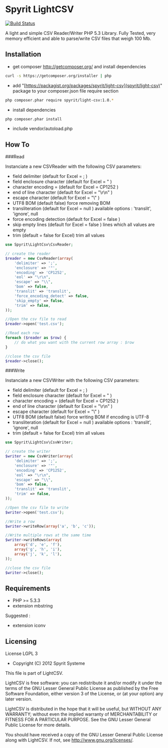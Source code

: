 Spyrit LightCSV
===============

[![Build Status](https://travis-ci.org/spyrit/LightCsv.png)](https://travis-ci.org/spyrit/LightCsv)

A light and simple CSV Reader/Writer PHP 5.3 Library.
Fully Tested, very memory efficient and able to parse/write CSV files that weigh 100 Mb.

Installation
------------

* get composer http://getcomposer.org/ and install dependencies

```bash
curl -s https://getcomposer.org/installer | php
```

* add "[https://packagist.org/packages/spyrit/light-csv](spyrit/light-csv)" package to your composer.json file require section

```bash
php composer.phar require spyrit/light-csv:1.0.*
```

* install dependencies

```bash
php composer.phar install
```
* include vendor/autoload.php

How To
------

###Read

Instanciate a new CSVReader with the following CSV parameters:

* field delimiter (default for Excel = ; )
* field enclosure character  (default for Excel = " ) 
* character encoding = (default for Excel = CP1252 )
* end of line character (default for Excel = "\r\n" )
* escape character (default for Excel = "\\" )
* UTF8 BOM (default false) force removing BOM
* transliteration (default for Excel = null ) available options : 'translit', 'ignore', null
* force encoding detection (default for Excel = false )
* skip empty lines (default for Excel = false ) lines which all values are empty
* trim (default = false for Excel) trim all values

```php
use Spyrit\LightCsv\CsvReader;

// create the reader
$reader = new CsvReader(array(
    'delimiter' => ';', 
    'enclosure' => '"', 
    'encoding' => 'CP1252', 
    'eol' => "\r\n", 
    'escape' => "\\", 
    'bom' => false, 
    'translit' => 'translit',
    'force_encoding_detect' => false,
    'skip_empty' => false,
    'trim' => false,
));

//Open the csv file to read
$reader->open('test.csv');

//Read each row
foreach ($reader as $row) {
    // do what you want with the current row array : $row
}

//close the csv file
$reader->close();
```

###Write

Instanciate a new CSVWriter with the following CSV parameters:

* field delimiter (default for Excel = ; )
* field enclosure character  (default for Excel = " ) 
* character encoding = (default for Excel = CP1252 ) 
* end of line character (default for Excel = "\r\n" )
* escape character (default for Excel = "\\" )
* UTF8 BOM (default false) force writing BOM if encoding is UTF-8
* transliteration (default for Excel = null ) available options : 'translit', 'ignore', null
* trim (default = false for Excel) trim all values

```php
use Spyrit\LightCsv\CsvWriter;

// create the writer
$writer = new CsvWriter(array(
    'delimiter' => ';', 
    'enclosure' => '"', 
    'encoding' => 'CP1252', 
    'eol' => "\r\n", 
    'escape' => "\\", 
    'bom' => false, 
    'translit' => 'translit',
    'trim' => false,
));

//Open the csv file to write
$writer->open('test.csv');

//Write a row
$writer->writeRow(array('a', 'b', 'c'));

//Write multiple rows at the same time
$writer->writeRows(array(
    array('d', 'e', 'f'),
    array('g', 'h', 'i'),
    array('j', 'k', 'l'),
));

//close the csv file
$writer->close();
```

Requirements
------------

* PHP >= 5.3.3
* extension mbstring

Suggested :

* extension iconv

Licensing
---------

License LGPL 3

* Copyright (C) 2012 Spyrit Systeme

This file is part of LightCSV.

LightCSV is free software: you can redistribute it and/or modify
it under the terms of the GNU Lesser General Public License as published by
the Free Software Foundation, either version 3 of the License, or
(at your option) any later version.

LightCSV is distributed in the hope that it will be useful,
but WITHOUT ANY WARRANTY; without even the implied warranty of
MERCHANTABILITY or FITNESS FOR A PARTICULAR PURPOSE.  See the
GNU Lesser General Public License for more details.

You should have received a copy of the GNU Lesser General Public License
along with LightCSV.  If not, see <http://www.gnu.org/licenses/>.
